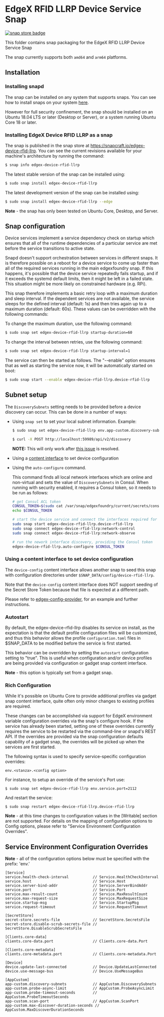 # EdgeX RFID LLRP Device Service Snap
[![snap store badge](https://raw.githubusercontent.com/snapcore/snap-store-badges/master/EN/%5BEN%5D-snap-store-black-uneditable.png)](https://snapcraft.io/edgex-device-rfid-llrp)

This folder contains snap packaging for the EdgeX RFID LLRP Device Service Snap

The snap currently supports both `amd64` and `arm64` platforms.

## Installation

### Installing snapd
The snap can be installed on any system that supports snaps. You can see how to install 
snaps on your system [here](https://snapcraft.io/docs/installing-snapd/6735).

However for full security confinement, the snap should be installed on an 
Ubuntu 18.04 LTS or later (Desktop or Server), or a system running Ubuntu Core 18 or later.

### Installing EdgeX Device RFID LLRP as a snap
The snap is published in the snap store at https://snapcraft.io/edgex-device-rfid-llrp.
You can see the current revisions available for your machine's architecture by running the command:

```bash
$ snap info edgex-device-rfid-llrp
```

The latest stable version of the snap can be installed using:

```bash
$ sudo snap install edgex-device-rfid-llrp
```

The latest development version of the snap can be installed using:

```bash
$ sudo snap install edgex-device-rfid-llrp --edge
```

**Note** - the snap has only been tested on Ubuntu Core, Desktop, and Server.

## Snap configuration

Device services implement a service dependency check on startup which ensures that all of the runtime dependencies of a particular service are met before the service transitions to active state.

Snapd doesn't support orchestration between services in different snaps. It is therefore possible on a reboot for a device service to come up faster than all of the required services running in the main edgexfoundry snap. If this happens, it's possible that the device service repeatedly fails startup, and if it exceeds the systemd default limits, then it might be left in a failed state. This situation might be more likely on constrained hardware (e.g. RPi).

This snap therefore implements a basic retry loop with a maximum duration and sleep interval. If the dependent services are not available, the service sleeps for the defined interval (default: 1s) and then tries again up to a maximum duration (default: 60s). These values can be overridden with the following commands:
    
To change the maximum duration, use the following command:

```bash
$ sudo snap set edgex-device-rfid-llrp startup-duration=60
```

To change the interval between retries, use the following command:

```bash
$ sudo snap set edgex-device-rfid-llrp startup-interval=1
```

The service can then be started as follows. The "--enable" option
ensures that as well as starting the service now, it will be automatically started on boot:

```bash
$ sudo snap start --enable edgex-device-rfid-llrp.device-rfid-llrp
```

## Subnet setup

The `DiscoverySubnets` setting needs to be provided before a device discovery can occur. This can be done in a number of ways:

- Using `snap set` to set your local subnet information. Example:

    ```bash
    $ sudo snap set edgex-device-rfid-llrp env.app-custom.discovery-subnets="192.168.10.0/24"
    
    $ curl -X POST http://localhost:59989/api/v2/discovery
    ```

    **NOTE:** This will only work after [this issue](https://github.com/edgexfoundry/app-functions-sdk-go/issues/1043) is resolved.

- Using a [content interface](#using-a-content-interface-to-set-device-configuration) to set device configuration


- Using the `auto-configure` command. 
    
    This command finds all local network interfaces which are online and non-virtual and sets the value of `DiscoverySubnets` 
in Consul. When running with security enabled, it requires a Consul token, so it needs to be run as follows:

    ```bash
    # get Consul ACL token
    CONSUL_TOKEN=$(sudo cat /var/snap/edgexfoundry/current/secrets/consul-acl-token/bootstrap_token.json | jq ".SecretID" | tr -d '"') 
    echo $CONSUL_TOKEN 

    # start the device service and connect the interfaces required for network interface discovery
    sudo snap start edgex-device-rfid-llrp.device-rfid-llrp 
    sudo snap connect edgex-device-rfid-llrp:network-control 
    sudo snap connect edgex-device-rfid-llrp:network-observe 

    # run the nework interface discovery, providing the Consul token
    edgex-device-rfid-llrp.auto-configure $CONSUL_TOKEN
    ```


### Using a content interface to set device configuration

The `device-config` content interface allows another snap to seed this snap with configuration directories under `$SNAP_DATA/config/device-rfid-llrp`.

Note that the `device-config` content interface does NOT support seeding of the Secret Store Token because that file is expected at a different path.

Please refer to [edgex-config-provider](https://github.com/canonical/edgex-config-provider), for an example and further instructions.


### Autostart
By default, the edgex-device-rfid-llrp disables its service on install, as the expectation is that the default profile configuration files will be customized, and thus this behavior allows the profile `configuration.toml` files in $SNAP_DATA to be modified before the service is first started.

This behavior can be overridden by setting the `autostart` configuration setting to "true". This is useful when configuration and/or device profiles are being provided via configuration or gadget snap content interface.

**Note** - this option is typically set from a gadget snap.

### Rich Configuration
While it's possible on Ubuntu Core to provide additional profiles via gadget 
snap content interface, quite often only minor changes to existing profiles are required. 

These changes can be accomplished via support for EdgeX environment variable 
configuration overrides via the snap's configure hook.
If the service has already been started, setting one of these overrides currently requires the
service to be restarted via the command-line or snapd's REST API. 
If the overrides are provided via the snap configuration defaults capability of a gadget snap, 
the overrides will be picked up when the services are first started.

The following syntax is used to specify service-specific configuration overrides:

```
env.<stanza>.<config option>
```
For instance, to setup an override of the service's Port use:
```
$ sudo snap set edgex-device-rfid-llrp env.service.port=2112
```
And restart the service:
```
$ sudo snap restart edgex-device-rfid-llrp.device-rfid-llrp
```

**Note** - at this time changes to configuration values in the [Writable] section are not supported.
For details on the mapping of configuration options to Config options, please refer to "Service Environment Configuration Overrides".

## Service Environment Configuration Overrides
**Note** - all of the configuration options below must be specified with the prefix: 'env.'

```
[Service]
service.health-check-interval           // Service.HealthCheckInterval
service.host                            // Service.Host
service.server-bind-addr                // Service.ServerBindAddr
service.port                            // Service.Port
service.max-result-count                // Service.MaxResultCount
service.max-request-size                // Service.MaxRequestSize
service.startup-msg                     // Service.StartupMsg
service.request-timeout                 // Service.RequestTimeout

[SecretStore]
secret-store.secrets-file               // SecretStore.SecretsFile
secret-store.disable-scrub-secrets-file // SecretStore.DisableScrubSecretsFile

[Clients.core-data]
clients.core-data.port                  // Clients.core-data.Port

[Clients.core-metadata]
clients.core-metadata.port              // Clients.core-metadata.Port

[Device]
device.update-last-connected            // Device.UpdateLastConnected
device.use-message-bus                  // Device.UseMessageBus

[AppCustom]
app-custom.discovery-subnets            // AppCustom.DiscoverySubnets
app-custom.probe-async-limit            // AppCustom.ProbeAsyncLimit
app-custom.probe-timeout-seconds        // AppCustom.ProbeTimeoutSeconds
app-custom.scan-port                    // AppCustom.ScanPort
app-custom.max-discover-duration-seconds // AppCustom.MaxDiscoverDurationSeconds
```
